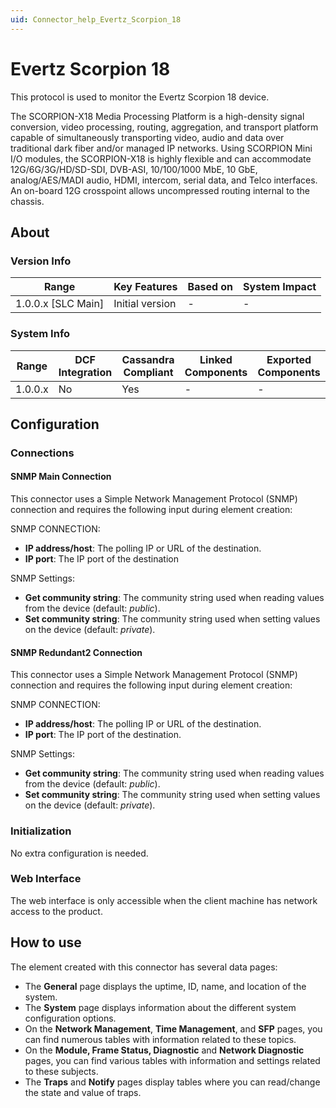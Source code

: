 ```yaml
---
uid: Connector_help_Evertz_Scorpion_18
---
```


# Evertz Scorpion 18

This protocol is used to monitor the Evertz Scorpion 18 device.

The SCORPION-X18 Media Processing Platform is a high-density signal conversion, video processing, routing, aggregation, and transport platform capable of simultaneously transporting video, audio and data over traditional dark fiber and/or managed IP networks. Using SCORPION Mini I/O modules, the SCORPION-X18 is highly flexible and can accommodate 12G/6G/3G/HD/SD-SDI, DVB-ASI, 10/100/1000 MbE, 10 GbE, analog/AES/MADI audio, HDMI, intercom, serial data, and Telco interfaces. An on-board 12G crosspoint allows uncompressed routing internal to the chassis.

## About

### Version Info

| Range                | Key Features     | Based on     | System Impact     |
|----------------------|------------------|--------------|-------------------|
| 1.0.0.x [SLC Main]   | Initial version  | -            | -                 |

### System Info

| Range     | DCF Integration     | Cassandra Compliant     | Linked Components     | Exported Components     |
|-----------|---------------------|-------------------------|-----------------------|-------------------------|
| 1.0.0.x   | No                  | Yes                     | -                     | -                       |

## Configuration

### Connections

#### SNMP Main Connection

This connector uses a Simple Network Management Protocol (SNMP) connection and requires the following input during element creation:

SNMP CONNECTION:

- **IP address/host**: The polling IP or URL of the destination.
- **IP port**: The IP port of the destination

SNMP Settings:

- **Get community string**: The community string used when reading values from the device (default: *public*).
- **Set community string**: The community string used when setting values on the device (default: *private*).

#### SNMP Redundant2 Connection

This connector uses a Simple Network Management Protocol (SNMP) connection and requires the following input during element creation:

SNMP CONNECTION:

- **IP address/host**: The polling IP or URL of the destination.
- **IP port**: The IP port of the destination.

SNMP Settings:

- **Get community string**: The community string used when reading values from the device (default: *public*).
- **Set community string**: The community string used when setting values on the device (default: *private*).

### Initialization

No extra configuration is needed.

### Web Interface

The web interface is only accessible when the client machine has network access to the product.

## How to use

The element created with this connector has several data pages:

- The **General** page displays the uptime, ID, name, and location of the system.
- The **System** page displays information about the different system configuration options.
- On the **Network Management**, **Time Management**, and **SFP** pages, you can find numerous tables with information related to these topics.
- On the **Module, Frame Status, Diagnostic** and **Network Diagnostic** pages, you can find various tables with information and settings related to these subjects.
- The **Traps** and **Notify** pages display tables where you can read/change the state and value of traps.
